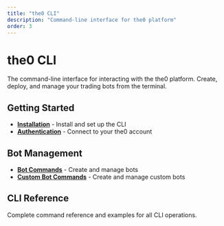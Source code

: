 ```yaml
---
title: "the0 CLI"
description: "Command-line interface for the0 platform"
order: 3
---
```


# the0 CLI

The command-line interface for interacting with the the0 platform. Create, deploy, and manage your trading bots from the terminal.

## Getting Started

- **[Installation](./installation)** - Install and set up the CLI
- **[Authentication](./authentication)** - Connect to your the0 account

## Bot Management

- **[Bot Commands](./bot-commands)** - Create and manage bots
- **[Custom Bot Commands](./bot-commands)** - Create and manage custom bots

## CLI Reference

Complete command reference and examples for all CLI operations.
